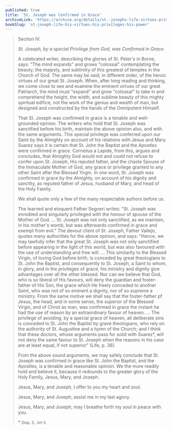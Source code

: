 ```yaml
---
published: true
title: 'St. Joseph was Confirmed in Grace'
archiveLink: 'https://archive.org/details/st.-josephs-life-virtues-privileges-power/page/198?view=theater'
bookSlug: 'st-joseph-life-his-virtues-his-privileges-his-power'
---
```


> Section IV.
>
> *St. Joseph, by a special Privilege from God, was Confirmed in Grace.*
>
> A celebrated writer, describing the glories of St. Peter's in Borne, says: "The mind expands" and grows "colossal" contemplating the beauty, the majesty, and sublimity of this greatest of temples in the Church of God. The same may be said, in different order, of the heroic virtues of our great St. Joseph. When, after long reading and thinking, we come close to see and examine the eminent virtues of our great Patriarch, the mind must "expand" and grow "colossal" to take in and comprehend the height, the width, and sublime beauty of this mighty spiritual edifice, not the work of the genius and wealth of man, but designed and constructed by the hands of the Omnipotent Himself.
>
> That St. Joseph was confirmed in grace is a tenable and well-grounded opinion. The writers who hold that St. Joseph was sanctified before his birth, maintain the above opinion also, and with the same arguments. This special privilege was conferred upon our Saint by the Almighty on account of his relations with Jesus and Mary. Suarez says it is certain that St. John the Baptist and the Apostles were confirmed in grace. Cornelius a Lapide, from this, argues and concludes, that Almighty God would not and could not refuse to confer upon St. Joseph, His reputed father, and the chaste Spouse of the Immaculate Mother of God, any grace or privilege granted to any other Saint after the Blessed Yirgin. In one word, St. Joseph was confirmed in grace by the Almighty, on account of his dignity and sanctity, as reputed father of Jesus, husband of Mary, and head of the Holy Family.
>
> We shall quote only a few of the many respectable authors before us.
>
> The learned and eloquent Father Segneri writes: "St. Joseph was ennobled and singularly privileged with the honour of spouse of the Mother of God. … St. Joseph was not only sanctified, as we maintain, in his mother's womb, but was afterwards confirmed in grace and exempt from evil." The devout client of St. Joseph, Father Vallejo, quotes many authorities for the above opinion, and says: "Hence, we may lawfully infer that the great St. Joseph was not only sanctified before appearing in the light of this world, but was also favoured with the use of understanding and free will. … This similarity to the Blessed Virgin, of loving God before birth, is conceded by great theologians to St. John the Baptist, and consequently to St. Joseph, a Saint to whom, in glory, and in the privileges of grace, his ministry and dignity give advantages over all the other blessed. Nor can we believe that God, who is so liberal of His favours, will deny the guardian and foster-father of His Son, the grace which He freely conceded to another Saint, who was not of so eminent a dignity, nor of so supreme a ministry. From the same motive we shall say that the foster-father pf Jesus, the head, and in some sense, the superior of the Blessed Virgin, and of Christ as man, was confirmed in grace the instant he had the use of reason by an extraordinary favour of heaven. … The privilege of avoiding, by a special grace of heaven, all deliberate sins is conceded to St. John the Baptist by grave theologians, who rely on the authority of St. Augustine and a hymn of the Church; and I think that these doctors, whose arguments pass for solid with Suarez*, will not deny the same favour to St. Joseph when the reasons in his case are at least equal, if not superior" (Life, p. 36).
>
> From the above sound arguments, we may safely conclude that St. Joseph was confirmed in grace like St. John the Baptist, and the Apostles, is a tenable and reasonable opinion. We the more readily hold and believe it, because it redounds to the greater glory of the Holy Family, Jesus, Mary, and Joseph.
>
> Jesus, Mary, and Joseph, I offer to you my heart and soul.
>
> Jesus, Mary, and Joseph, assist me in my last agony.
>
> Jesus, Mary, and Joseph, may I breathe forth my soul in peace with you.
>
> \* <small>Disp. 3., Art 3.</small>
